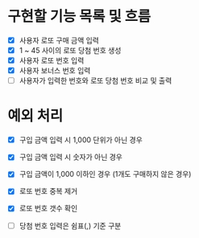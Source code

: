 # 구현할 기능 목록 및 흐름

- [x] 사용자 로또 구매 금액 입력
- [x] 1 ~ 45 사이의 로또 당첨 번호 생성
- [x] 사용자 로또 번호 입력
- [x] 사용자 보너스 번호 입력
- [ ] 사용자가 입력한 번호와 로또 당첨 번호 비교 및 출력

# 예외 처리

- [x] 구입 금액 입력 시 1,000 단위가 아닌 경우
- [x] 구입 금액 입력 시 숫자가 아닌 경우
- [x] 구입 금액이 1,000 이하인 경우 (1개도 구매하지 않은 경우)

- [x] 로또 번호 중복 제거
- [x] 로또 번호 갯수 확인

- [ ] 당첨 번호 입력은 쉼표(,) 기준 구분
